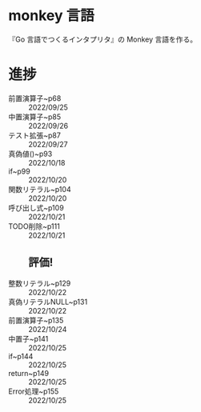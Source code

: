 # monkey 言語

『Go 言語でつくるインタプリタ』の Monkey 言語を作る。

# 進捗

<dt>前置演算子~p68</dt>  
<dd>2022/09/25</dd>
<dt>中置演算子~p85</dt>
<dd>2022/09/26</dt>
<dt>テスト拡張~p87</dt>
<dd>2022/09/27</dt>
<dt>真偽値()~p93</dt>
<dd>2022/10/18</dt>
<dt>if~p99</dt>
<dd>2022/10/20</dt>
<dt>関数リテラル~p104</dt>
<dd>2022/10/20</dt>
<dt>呼び出し式~p109</dt>
<dd>2022/10/21</dt>
<dt>TODO削除~p111</dt>
<dd>2022/10/21</dt>

## 評価!

<dt>整数リテラル~p129</dt>
<dd>2022/10/22</dt>
<dt>真偽リテラルNULL~p131</dt>
<dd>2022/10/22</dt>
<dt>前置演算子~p135</dt>
<dd>2022/10/24</dt>
<dt>中置子~p141</dt>
<dd>2022/10/25</dt>
<dt>if~p144</dt>
<dd>2022/10/25</dt>
<dt>return~p149</dt>
<dd>2022/10/25</dt>
<dt>Error処理~p155</dt>
<dd>2022/10/25</dt>
